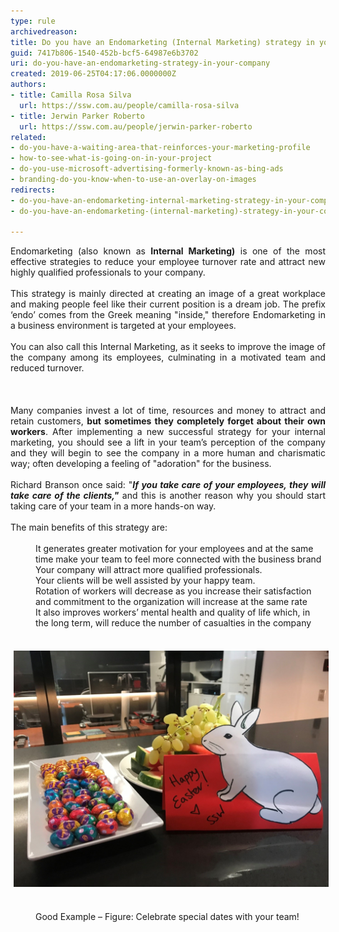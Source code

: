 ```yaml
---
type: rule
archivedreason: 
title: Do you have an Endomarketing (Internal Marketing) strategy in your company?
guid: 7417b806-1540-452b-bcf5-64987e6b3702
uri: do-you-have-an-endomarketing-strategy-in-your-company
created: 2019-06-25T04:17:06.0000000Z
authors:
- title: Camilla Rosa Silva
  url: https://ssw.com.au/people/camilla-rosa-silva
- title: Jerwin Parker Roberto
  url: https://ssw.com.au/people/jerwin-parker-roberto
related:
- do-you-have-a-waiting-area-that-reinforces-your-marketing-profile
- how-to-see-what-is-going-on-in-your-project
- do-you-use-microsoft-advertising-formerly-known-as-bing-ads
- branding-do-you-know-when-to-use-an-overlay-on-images
redirects:
- do-you-have-an-endomarketing-internal-marketing-strategy-in-your-company
- do-you-have-an-endomarketing-(internal-marketing)-strategy-in-your-company

---
```



<div style="text-align:justify;">Endomarketing (also known as <strong>Internal Marketing)</strong> is one of the most effective strategies to reduce your employee turnover rate and attract new highly qualified professionals to your company. <br></div><div style="text-align:justify;"><br></div><div style="text-align:justify;">This strategy is mainly directed at creating an image of a great workplace and making people feel like their current position is a dream job. The prefix ‘endo’ comes from the Greek meaning "inside," therefore Endomarketing in a business environment is targeted at your employees. <br></div><div style="text-align:justify;"><br></div><div style="text-align:justify;">You can also call this Internal Marketing, as it seeks to improve the image of the company among its employees, culminating in a motivated team and reduced turnover.</div><div><br></div>
<br><excerpt class='endintro'></excerpt><br>
<div style="text-align:justify;">Many companies invest a lot of time, resources and money to attract and retain customers, <strong>but sometimes they completely forget about their own workers</strong>. After implementing a new successful strategy for your internal marketing, you should see a lift in your team’s perception of the company and they will begin to see the company in a more human and charismatic way; often developing a feeling of "adoration" for the business.<br></div><div style="text-align:justify;"><br></div><div style="text-align:justify;"><div>
   </div><div>
</div></div><div style="text-align:justify;">Richard Branson once said: "<strong><em>If you take care of your employees, they will take care of the clients,"</em></strong> and this is another reason why you should start taking care of your team in a more hands-on way. 
   <br></div><div style="text-align:justify;">​​<br></div><div style="text-align:justify;"><div>
   </div><div>
</div></div><div style="text-align:justify;">The main benefits of this strategy are:<br></div><div style="text-align:justify;"><br></div><dd class="ssw15-rteElement-FigureGood">​​​​​It generates greater motivation for your employees and at the same time make your team to feel more connected with the business brand</dd><dd class="ssw15-rteElement-FigureGood">​​​​Your company will attract more qualified professionals.</dd><dd class="ssw15-rteElement-FigureGood">​​​​Your clients will be well assisted by your happy team.</dd><dd class="ssw15-rteElement-FigureGood">​​​Rotation of workers will decrease as you increase their satisfaction and commitment to the organization will increase at the same rate<br></dd><dd class="ssw15-rteElement-FigureGood">It also improves workers’ mental health and quality of life which, in the long term, will reduce the number of casualties in the company</dd><div style="text-align:justify;">
   ​</div><div style="text-align:justify;"><dl class="ssw15-rteElement-ImageArea"><img src="bunny.jpg" alt="bunny.jpg" style="margin:5px;width:808px;" />
   </dl> </div><dd class="ssw15-rteElement-FigureGood"><div style="text-align:justify;">
Good Example – Figure: Celebrate special dates with your team!</div><br></dd>


